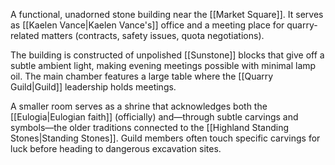 A functional, unadorned stone building near the [[Market Square]]. It serves as [[Kaelen Vance|Kaelen Vance's]] office and a meeting place for quarry-related matters (contracts, safety issues, quota negotiations).

The building is constructed of unpolished [[Sunstone]] blocks that give off a subtle ambient light, making evening meetings possible with minimal lamp oil. The main chamber features a large table where the [[Quarry Guild|Guild]] leadership holds meetings.

A smaller room serves as a shrine that acknowledges both the [[Eulogia|Eulogian faith]] (officially) and—through subtle carvings and symbols—the older traditions connected to the [[Highland Standing Stones|Standing Stones]]. Guild members often touch specific carvings for luck before heading to dangerous excavation sites.